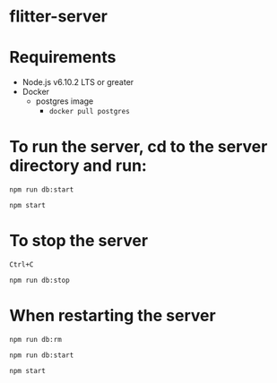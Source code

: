# flitter-server

# Requirements
* Node.js v6.10.2 LTS or greater
* Docker
  * postgres image
    * `docker pull postgres`

# To run the server, cd to the server directory and run:
`npm run db:start`

`npm start`

# To stop the server
`Ctrl+C`

`npm run db:stop`

# When restarting the server
`npm run db:rm`

`npm run db:start`

`npm start`

